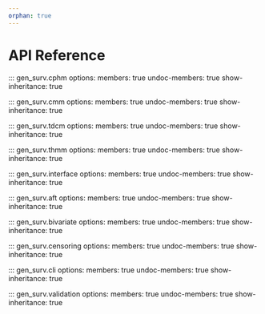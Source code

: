 ```yaml
---
orphan: true
---
```


# API Reference

::: gen_surv.cphm
    options:
      members: true
      undoc-members: true
      show-inheritance: true

::: gen_surv.cmm
    options:
      members: true
      undoc-members: true
      show-inheritance: true

::: gen_surv.tdcm
    options:
      members: true
      undoc-members: true
      show-inheritance: true

::: gen_surv.thmm
    options:
      members: true
      undoc-members: true
      show-inheritance: true

::: gen_surv.interface
    options:
      members: true
      undoc-members: true
      show-inheritance: true

::: gen_surv.aft
    options:
      members: true
      undoc-members: true
      show-inheritance: true

::: gen_surv.bivariate
    options:
      members: true
      undoc-members: true
      show-inheritance: true

::: gen_surv.censoring
    options:
      members: true
      undoc-members: true
      show-inheritance: true

::: gen_surv.cli
    options:
      members: true
      undoc-members: true
      show-inheritance: true

::: gen_surv.validation
    options:
      members: true
      undoc-members: true
      show-inheritance: true

